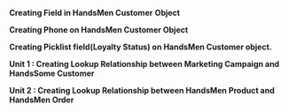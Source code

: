 **Creating Field in HandsMen Customer** **Object**

**Creating Phone on HandsMen Customer Object**

**Creating Picklist field(Loyalty Status) on HandsMen Customer object.**

**Unit 1 : Creating Lookup Relationship between Marketing Campaign and HandsSome Customer**

**Unit 2 : Creating Lookup Relationship between HandsMen Product and HandsMen Order**

